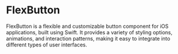 # FlexButton
FlexButton is a flexible and customizable button component for iOS applications, built using Swift. It provides a variety of styling options, animations, and interaction patterns, making it easy to integrate into different types of user interfaces.
